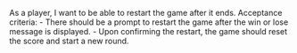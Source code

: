 As a player, I want to be able to restart the game after it ends.
    Acceptance criteria:
    - There should be a prompt to restart the game after the win or lose message is displayed.
    - Upon confirming the restart, the game should reset the score and start a new round.